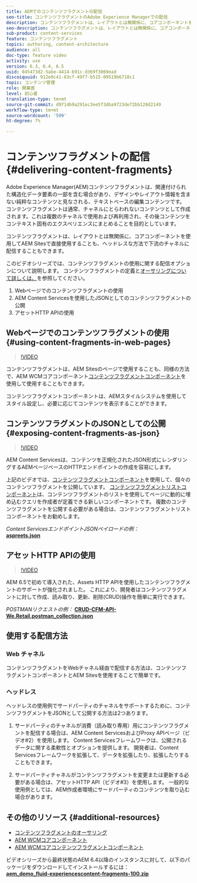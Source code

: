 ```yaml
---
title: AEMでのコンテンツフラグメントの配信
seo-title: コンテンツフラグメントのAdobe Experience Managerでの配信
description: コンテンツフラグメントは、レイアウトとは無関係に、コアコンポーネントを使用してAEM Sitesで直接使用することも、ヘッドレスな方法で下流のチャネルに配信することもできます。
seo-description: コンテンツフラグメントは、レイアウトとは無関係に、コアコンポーネントを使用してAEM Sitesで直接使用することも、ヘッドレスな方法で下流のチャネルに配信することもできます。
sub-product: content-services
feature: コンテンツフラグメント
topics: authoring, content-architecture
audience: all
doc-type: feature video
activity: use
version: 6.3, 6.4, 6.5
uuid: 045473d2-5abe-4414-b91c-d369f3069ead
discoiquuid: 912e0c41-83cf-49f7-b515-09519b6718c1
topic: コンテンツ管理
role: 開業医
level: 初心者
translation-type: tm+mt
source-git-commit: d9714b9a291ec3ee5f3dba9723de72bb120d2149
workflow-type: tm+mt
source-wordcount: '599'
ht-degree: 7%

---
```



# コンテンツフラグメントの配信{#delivering-content-fragments}

Adobe Experience Manager(AEM)コンテンツフラグメントは、関連付けられた構造化データ要素の一部を含む場合があり、デザインやレイアウト情報を含まない純粋なコンテンツと見なされる、テキストベースの編集コンテンツです。 コンテンツフラグメントは通常、チャネルにとらわれないコンテンツとして作成されます。これは複数のチャネルで使用および再利用され、その後コンテンツをコンテキスト固有のエクスペリエンスにまとめることを目的としています。

コンテンツフラグメントは、レイアウトとは無関係に、コアコンポーネントを使用してAEM Sitesで直接使用することも、ヘッドレスな方法で下流のチャネルに配信することもできます。

このビデオシリーズでは、コンテンツフラグメントの使用に関する配信オプションについて説明します。 コンテンツフラグメントの定義と[オーサリングについて詳しくは、](content-fragments-feature-video-use.md)を参照してください。

1. Webページでのコンテンツフラグメントの使用
2. AEM Content Servicesを使用したJSONとしてのコンテンツフラグメントの公開
3. アセットHTTP APIの使用

## Webページでのコンテンツフラグメントの使用{#using-content-fragments-in-web-pages}

>[!VIDEO](https://video.tv.adobe.com/v/22449/?quality=12&learn=on)

コンテンツフラグメントは、AEM Sitesのページで使用することも、同様の方法で、AEM WCMコアコンポーネント[コンテンツフラグメントコンポーネント](https://docs.adobe.com/content/help/ja-JP/experience-manager-core-components/using/components/content-fragment-component.html)を使用して使用することもできます。

コンテンツフラグメントコンポーネントは、AEMスタイルシステムを使用してスタイル設定し、必要に応じてコンテンツを表示することができます。

## コンテンツフラグメントのJSONとしての公開{#exposing-content-fragments-as-json}

>[!VIDEO](https://video.tv.adobe.com/v/22448/?quality=12&learn=on)

AEM Content Servicesは、コンテンツを正規化されたJSON形式にレンダリングするAEMページベースのHTTPエンドポイントの作成を容易にします。

上記のビデオでは、[コンテンツフラグメントコンポーネント](https://docs.adobe.com/content/help/en/experience-manager-core-components/using/components/content-fragment-component.html)を使用して、個々のコンテンツフラグメントを公開しています。 [コンテンツフラグメントリストコンポーネント](https://docs.adobe.com/content/help/en/experience-manager-core-components/using/components/content-fragment-list.html)は、コンテンツフラグメントのリストを使用してページに動的に埋め込むクエリを作成者が定義できる新しいコンポーネントです。 複数のコンテンツフラグメントを公開する必要がある場合は、コンテンツフラグメントリストコンポーネントをお勧めします。

*Content ServicesエンドポイントJSONペイロードの例：*\
**[aspreets.json](assets/athletes.json)**

## アセットHTTP APIの使用

>[!VIDEO](https://video.tv.adobe.com/v/26390/?quality=12&learn=on)

AEM 6.5で初めて導入された、Assets HTTP APIを使用したコンテンツフラグメントのサポートが強化されました。 これにより、開発者はコンテンツフラグメントに対して作成、読み取り、更新、削除(CRUD)操作を簡単に実行できます。

*POSTMANリクエストの例：*
**[CRUD-CFM-API-We.Retail.postman_collection.json](assets/CRUD-CFM-API-We.Retail.postman_collection.json)**

## 使用する配信方法

### Web チャネル

コンテンツフラグメントをWebチャネル経由で配信する方法は、コンテンツフラグメントコンポーネントとAEM Sitesを使用することで簡単です。

### ヘッドレス

ヘッドレスの使用例でサードパーティのチャネルをサポートするために、コンテンツフラグメントをJSONとして公開する方法は2つあります。

1. サードパーティのチャネルが消費（読み取り専用）用にコンテンツフラグメントを配信する場合は、AEM Content ServicesおよびProxy APIページ（ビデオ#2）を使用します。 Content Servicesフレームワークは、公開されるデータに関する柔軟性とオプションを提供します。 開発者は、Content Servicesフレームワークを拡張して、データを拡張したり、拡張したりすることもできます。

2. サードパーティチャネルがコンテンツフラグメントを変更または更新する必要がある場合は、アセットHTTP API（ビデオ#3）を使用します。 一般的な使用例としては、AEM作成者環境にサードパーティのコンテンツを取り込む場合があります。

## その他のリソース {#additional-resources}

* [コンテンツフラグメントのオーサリング](content-fragments-feature-video-use.md)
* [AEM WCMコアコンポーネント](https://docs.adobe.com/content/help/ja-JP/experience-manager-core-components/using/introduction.html)
* [AEM WCMコアコンテンツフラグメントコンポーネント](https://docs.adobe.com/content/help/en/experience-manager-core-components/using/components/content-fragment-component.html)

ビデオシリーズから最終状態のAEM 6.4以降のインスタンスに対して、以下のパッケージをダウンロードしてインストールするには：\
**[aem_demo_fluid-experiencescontent-fragments-100.zip](assets/aem_demo_fluid-experiencescontent-fragments-100.zip)**
